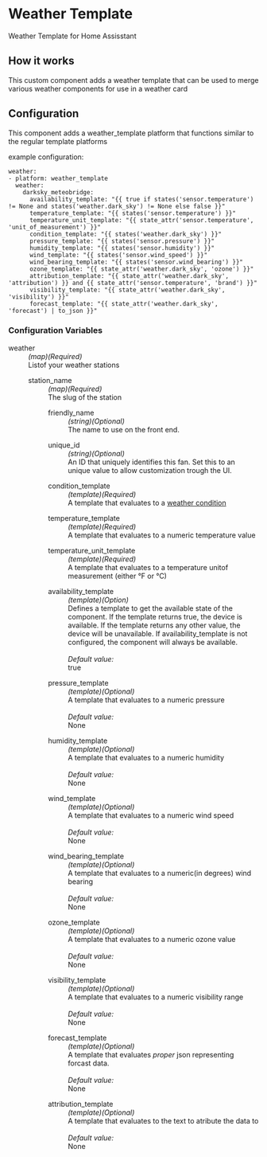 # Weather Template
Weather Template for Home Assisstant

## How it works
This custom component adds a weather template that can be used to merge various weather components for use in a weather card

## Configuration
This component adds a weather_template platform that functions similar to the regular template platforms

example configuration:
```
weather:
- platform: weather_template
  weather:
    darksky_meteobridge:
      availability_template: "{{ true if states('sensor.temperature') != None and states('weather.dark_sky') != None else false }}"
      temperature_template: "{{ states('sensor.temperature') }}"
      temperature_unit_template: "{{ state_attr('sensor.temperature', 'unit_of_measurement') }}"
      condition_template: "{{ states('weather.dark_sky') }}"
      pressure_template: "{{ states('sensor.pressure') }}"
      humidity_template: "{{ states('sensor.humidity') }}"
      wind_template: "{{ states('sensor.wind_speed') }}"
      wind_bearing_template: "{{ states('sensor.wind_bearing') }}"
      ozone_template: "{{ state_attr('weather.dark_sky', 'ozone') }}"
      attribution_template: "{{ state_attr('weather.dark_sky', 'attribution') }} and {{ state_attr('sensor.temperature', 'brand') }}"
      visibility_template: "{{ state_attr('weather.dark_sky', 'visibility') }}"
      forecast_template: "{{ state_attr('weather.dark_sky', 'forecast') | to_json }}"

```

### Configuration Variables ###
<dl>
 <dt>weather</dt>
 <dd>
  <i>(map)(Required)</i><br/>Listof your weather stations
  <dl>
   <dt>station_name</dt>
   <dd>
    <i>(map)(Required)</i><br/>The slug of the station
    <dl>
     <dt>friendly_name</dt>
     <dd><i>(string)(Optional)</i><br/>The name to use on the front end.</dd>
    </dl>
    <dl>
     <dt>unique_id</dt>
     <dd><i>(string)(Optional)</i><br/>
      An ID that uniquely identifies this fan. Set this to an unique value to allow customization trough the UI.
     </dd>
    </dl>
    <dl>
     <dt>condition_template</dt>
     <dd><i>(template)(Required)</i><br/>
      A template that evaluates to a <a href="https://www.home-assistant.io/integrations/weather/#condition-mapping">weather condition</a>
     </dd>
    </dl>
    <dl>
     <dt>temperature_template</dt>
     <dd><i>(template)(Required)</i><br/>
      A template that evaluates to a numeric temperature value
     </dd>
    </dl>
    <dl>
     <dt>temperature_unit_template</dt>
     <dd><i>(template)(Required)</i><br/>
      A template that evaluates to a temperature unitof measurement (either °F or °C)
     </dd>
    </dl>
    <dl>
     <dt>availability_template</dt>
     <dd><i>(template)(Option)</i><br/>
      Defines a template to get the available state of the component. 
      If the template returns true, the device is available. 
      If the template returns any other value, the device will be unavailable. 
      If availability_template is not configured, the component will always be available.
      <br/><br/>
      <i>Default value:</i><br/>true
     </dd>
    </dl>
    <dl>
     <dt>pressure_template</dt>
     <dd><i>(template)(Optional)</i><br/>
      A template that evaluates to a numeric pressure
      <br/><br/>
      <i>Default value:</i><br/>None
     </dd>
    </dl>
    <dl>
     <dt>humidity_template</dt>
     <dd><i>(template)(Optional)</i><br/>
      A template that evaluates to a numeric humidity
      <br/><br/>
      <i>Default value:</i><br/>None
     </dd>
    </dl>
    <dl>
     <dt>wind_template</dt>
     <dd><i>(template)(Optional)</i><br/>
      A template that evaluates to a numeric wind speed
      <br/><br/>
      <i>Default value:</i><br/>None
     </dd>
    </dl>
    <dl>
     <dt>wind_bearing_template</dt>
     <dd><i>(template)(Optional)</i><br/>
      A template that evaluates to a numeric(in degrees) wind bearing
      <br/><br/>
      <i>Default value:</i><br/>None
     </dd>
    </dl>
    <dl>
     <dt>ozone_template</dt>
     <dd><i>(template)(Optional)</i><br/>
      A template that evaluates to a numeric ozone value
      <br/><br/>
      <i>Default value:</i><br/>None
     </dd>
    </dl>
    <dl>
     <dt>visibility_template</dt>
     <dd><i>(template)(Optional)</i><br/>
      A template that evaluates to a numeric visibility range
      <br/><br/>
      <i>Default value:</i><br/>None
     </dd>
    </dl>
    <dl>
     <dt>forecast_template</dt>
     <dd><i>(template)(Optional)</i><br/>
      A template that evaluates <i>proper</i> json representing forcast data.
      <br/><br/>
      <i>Default value:</i><br/>None
     </dd>
    </dl>
    <dl>
     <dt>attribution_template</dt>
     <dd><i>(template)(Optional)</i><br/>
      A template that evaluates to the text to atribute the data to
      <br/><br/>
      <i>Default value:</i><br/>None
     </dd>
    </dl>
   </dd>
  </dl>
 </dd>
<dl>
